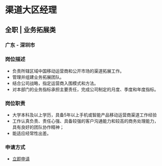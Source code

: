 
# 渠道大区经理
## 全职  |  业务拓展类
### 广东 - 深圳市

### 岗位描述
- 负责所辖区域中国移动运营商和公开市场的渠道拓展工作。
- 管理并组建业务拓展团队。
- 结合公司战略，指定运营商入围模式和方法。
- 对本部门的业务指标承担主要责任，完成公司制定的月度、季度和年度指标。
### 岗位职责
- 大学本科及以上学历，具备5年以上手机或智能产品移动运营商渠道工作经验
- 工作认真负责、责任心强、具备较强的客户沟通能力和较高的商务处理能力，具有良好的团队协作精神；
- 能适应经常性出差。
### 申请方式
- <a href="mailto:hr@tuya.com?subject=求职简历-渠道大区经理-来自GitHub">立即申请</a>